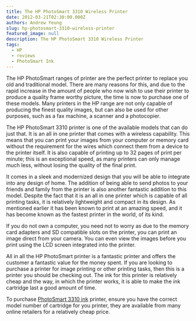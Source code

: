 ```yaml
---
title: The HP PhotoSmart 3310 Wireless Printer
date: 2012-03-21T02:30:00.000Z
authors: Andrew Yeung
slug: hp-photosmart-3310-wireless-printer
featured_image: null
description: The HP PhotoSmart 3310 Wireless Printer
tags:
  - HP
  - reviews
  - PhotoSmart Ink
---
```

The HP PhotoSmart ranges of printer are the perfect printer to replace you old and traditional model. There are many reasons for this, and due to the rapid increase in the amount of people who now wish to use their printer to produce a quality frame worthy picture, the time is now to purchase one of these models. Many printers in the HP range are not only capable of producing the finest quality images, but can also be used for other purposes, such as a fax machine, a scanner and a photocopier.

The HP PhotoSmart 3310 printer is one of the available models that can do just that. It is an all in one printer that comes with a wireless capability. This means that you can print your images from your computer or memory card without the requirement for the wires which connect them from a device to the printer itself. It is also capable of printing up to 32 pages of print per minute; this is an exceptional speed, as many printers can only manage much less, without losing the quality of the final print.

It comes in a sleek and modernized design that you will be able to integrate into any design of home. The addition of being able to send photos to your friends and family from the printer is also another fantastic addition to this model. Despite the fact that it is an all in one printer which is capable of all printing tasks, it is relatively lightweight and compact in its design. As mentioned earlier it has been known to print at an amazing speed, and it has become known as the fastest printer in the world, of its kind.

If you do not own a computer, you need not to worry as due to the memory card adapters and SD compatible slots on the printer, you can print an image direct from your camera. You can even view the images before you print using the LCD screen integrated into the printer.

All in all the HP PhotoSmart printer is a fantastic printer and offers the customer a fantastic value for the money spent. If you are looking to purchase a printer for image printing or other printing tasks, then this is a printer you should be checking out. The ink for this printer is relatively cheap and the way, in which the printer works, it is able to make the ink cartridge last a good amount of time.

To purchase [PhotoSmart 3310 ink](https://www.comboink.com/hp-photosmart-3310-ink-cartridges) printer, ensure you have the correct model number of cartridge for you printer, they are available from many online retailers for a relatively cheap price.